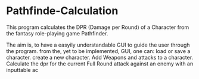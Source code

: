 # Pathfinde-Calculation
This program calculates the DPR (Damage per Round) of a Character from the fantasy role-playing game Pathfinder.

The aim is, to have a easyily understandable GUI to guide the user through the program.
from the, yet to be implemented, GUI, one can:
load or save a character.
create a new character.
Add Weapons and attacks to a character.
Calculate the dpr for the current Full Round attack against an enemy with an inputtable ac

